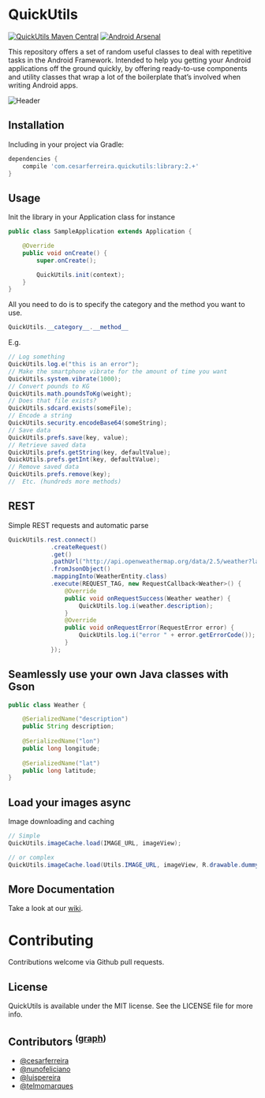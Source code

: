 QuickUtils  
============
[![QuickUtils Maven Central](http://img.shields.io/badge/QuickUtils%20Maven%20Central-0.2.0-brightgreen.svg?style=flat)](http://search.maven.org/#search%7Cga%7C1%7Cg%3A%22com.cesarferreira.quickutils%22) [![Android Arsenal](https://img.shields.io/badge/Android%20Arsenal-AndroidQuickUtils-brightgreen.svg?style=flat)](https://android-arsenal.com/details/1/870)

This repository offers a set of random useful classes to deal with repetitive tasks in the Android Framework. Intended to help you getting your Android applications off the ground quickly, by offering ready-to-use components and utility classes that wrap a lot of the boilerplate that’s involved when writing Android apps.

![Header](https://raw.github.com/cesarferreira/AndroidQuickUtils/master/images/header-crop.png)

## Installation

Including in your project via Gradle:

```groovy
dependencies {
    compile 'com.cesarferreira.quickutils:library:2.+'
}
```

## Usage

Init the library in your Application class for instance

```java
public class SampleApplication extends Application {

    @Override
    public void onCreate() {
        super.onCreate();

        QuickUtils.init(context);
    }
}

```

All you need to do is to specify the category and the method you want to use.

```java
QuickUtils.__category__.__method__
```

E.g.
```java
// Log something
QuickUtils.log.e("this is an error");
// Make the smartphone vibrate for the amount of time you want
QuickUtils.system.vibrate(1000);
// Convert pounds to KG
QuickUtils.math.poundsToKg(weight);
// Does that file exists?
QuickUtils.sdcard.exists(someFile);
// Encode a string
QuickUtils.security.encodeBase64(someString);
// Save data
QuickUtils.prefs.save(key, value);
// Retrieve saved data
QuickUtils.prefs.getString(key, defaultValue);
QuickUtils.prefs.getInt(key, defaultValue);
// Remove saved data
QuickUtils.prefs.remove(key);
//  Etc. (hundreds more methods)
```

REST
------------------
Simple REST requests and automatic parse

```java
QuickUtils.rest.connect()
            .createRequest()
            .get()
            .pathUrl("http://api.openweathermap.org/data/2.5/weather?lat=35&lon=139")
            .fromJsonObject()
            .mappingInto(WeatherEntity.class)
            .execute(REQUEST_TAG, new RequestCallback<Weather>() {
                @Override
                public void onRequestSuccess(Weather weather) {
                    QuickUtils.log.i(weather.description);
                }
                @Override
                public void onRequestError(RequestError error) {
                    QuickUtils.log.i("error " + error.getErrorCode());
                }
            });
```

Seamlessly use your own Java classes with Gson
---------------------
```java
public class Weather {

    @SerializedName("description")
    public String description;
    
    @SerializedName("lon")
    public long longitude;
    
    @SerializedName("lat")
    public long latitude;
}
```

Load your images async
---------------------
Image downloading and caching
```java
// Simple
QuickUtils.imageCache.load(IMAGE_URL, imageView);

// or complex
QuickUtils.imageCache.load(Utils.IMAGE_URL, imageView, R.drawable.dummy, R.drawable.error);
```


More Documentation
------------------
Take a look at our [wiki](https://github.com/cesarferreira/AndroidQuickUtils/wiki).

# Contributing
Contributions welcome via Github pull requests.

## License
QuickUtils is available under the MIT license. See the LICENSE file for more info.


## Contributors <sup>([graph](https://github.com/cesarferreira/AndroidQuickUtils/graphs/contributors "link"))</sup>

* [@cesarferreira](https://github.com/cesarferreira "link")
* [@nunofeliciano](https://github.com/nunofeliciano "link")
* [@luispereira](https://github.com/luispereira "link")
* [@telmomarques](https://github.com/telmomarques "link")
